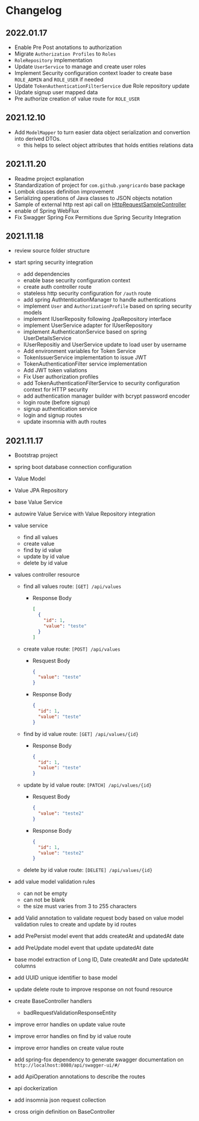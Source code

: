 # Changelog

## 2022.01.17

- Enable Pre Post anotations to authorization
- Migrate `Authorization Profiles` to `Roles`
- `RoleRepository` implementation
- Update `UserService` to manage and create user roles
- Implement Security configuration context loader to create base `ROLE_ADMIN`  and `ROLE_USER` if needed
- Update `TokenAuthenticationFilterService` due Role repository update
- Update signup user mapped data
- Pre authorize creation of value route for `ROLE_USER`

## 2021.12.10

- Add `ModelMapper` to turn easier data object serialization and convertion into derived DTOs.
  - this helps to select object attributes that holds entities relations data

## 2021.11.20

- Readme project explanation
- Standardization of project for `com.github.yangricardo` base package
- Lombok classes definition improvement
- Serializing operations of Java classes to JSON objects notation
- Sample of external http rest api call on [HttpRequestSampleController](src/main/java/com/github/yangricardo/api_spring_boot/modules/http_request_sample/controllers/HttpRequestSampleController.java)
- enable of Spring WebFlux
- Fix Swagger Spring Fox Permitions due Spring Security Integration

## 2021.11.18

- review source folder structure
- start spring security integration

  - add dependencies
  - enable base security configuration context
  - create auth controller route
  - stateless http security configuration for `/auth` route
  - add spring AuthtenticationManager to handle authentications
  - implement `User` and `AuthorizationProfile` based on spring security models
  - implement IUserReposity following JpaRepository interface
  - implement UserService adapter for IUserRepository
  - implement AuthenticatonService based on spring UserDetailsService
  - IUserRepositiy and UserService update to load user by username
  - Add environment variables for Token Service
  - TokenIssuerService implementation to issue JWT
  - TokenAuthenticationFilter service implementation
  - Add JWT token valiations
  - Fix User authorization profiles
  - add TokenAuthenticationFilterService to security configuration context for HTTP security
  - add authentication manager builder with bcrypt password encoder
  - login route (before signup)
  - signup authentication service
  - login and signup routes
  - update insomnia with auth routes

## 2021.11.17

- Bootstrap project
- spring boot database connection configuration
- Value Model
- Value JPA Repository
- base Value Service
- autowire Value Service with Value Repository integration
- value service
  - find all values
  - create value
  - find by id value
  - update by id value
  - delete by id value
- values controller resource

  - find all values route: `[GET] /api/values`

    - Response Body

      ```json
      [
        {
          "id": 1,
          "value": "teste"
        }
      ]
      ```

  - create value route: `[POST] /api/values`

    - Resquest Body

      ```json
      {
        "value": "teste"
      }
      ```

    - Response Body

      ```json
      {
        "id": 1,
        "value": "teste"
      }
      ```

  - find by id value route: `[GET] /api/values/{id}`

    - Response Body

      ```json
      {
        "id": 1,
        "value": "teste"
      }
      ```

  - update by id value route: `[PATCH] /api/values/{id}`

    - Resquest Body

      ```json
      {
        "value": "teste2"
      }
      ```

    - Response Body

      ```json
      {
        "id": 1,
        "value": "teste2"
      }
      ```

  - delete by id value route: `[DELETE] /api/values/{id}`

- add value model validation rules
  - can not be empty
  - can not be blank
  - the size must varies from 3 to 255 characters
- add Valid annotation to validate request body based on value model validation rules to create and update by id routes
- add PrePersist model event that adds createdAt and updatedAt date
- add PreUpdate model event that update updatedAt date
- base model extraction of Long ID, Date createdAt and Date updatedAt columns
- add UUID unique identifier to base model
- update delete route to improve response on not found resource
- create BaseController handlers
  - badRequestValidationResponseEntity
- improve error handles on update value route
- improve error handles on find by id value route
- improve error handles on create value route
- add spring-fox dependency to generate swagger documentation on `http://localhost:8080/api/swagger-ui/#/`
- add ApiOperation annotations to describe the routes
- api dockerization
- add insomnia json request collection
- cross origin definition on BaseController
